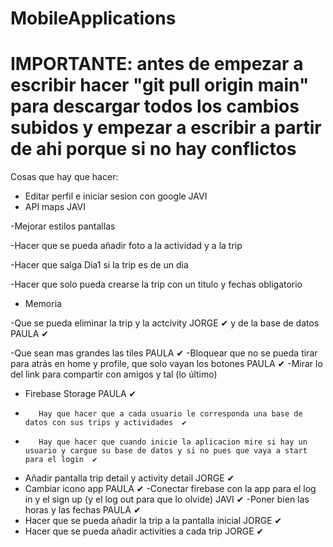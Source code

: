 # MobileApplications
# IMPORTANTE: antes de empezar a escribir hacer "git pull origin main" para descargar todos los cambios subidos y empezar a escribir a partir de ahi porque si no hay conflictos

Cosas que hay que hacer:

  - Editar perfil e iniciar sesion con google JAVI
  - API maps JAVI

  -Mejorar estilos pantallas
  
  -Hacer que se pueda añadir foto a la actividad y a la trip  
  
  -Hacer que salga Dia1 si la trip es de un dia
  
  -Hacer que solo pueda crearse la trip con un titulo y fechas obligatorio 

   - Memoria

  -Que se pueda eliminar la trip y la actcivity JORGE  ✔
        y de la base de datos   PAULA ✔

   -Que sean mas grandes las tiles PAULA  ✔
  -Bloquear que no se pueda tirar para atrás en home y profile, que solo vayan los botones PAULA ✔
  -Mirar lo del link para compartir con amigos y tal (lo último)
  - Firebase Storage PAULA  ✔
  -        Hay que hacer que a cada usuario le corresponda una base de datos con sus trips y actividades  ✔
  -        Hay que hacer que cuando inicie la aplicacion mire si hay un usuario y cargue su base de datos y si no pues que vaya a start para el login  ✔
  - Añadir pantalla trip detail y activity detail JORGE  ✔
  - Cambiar icono app PAULA ✔
   -Conectar firebase con la app para el log in y el sign up  (y el log out para que lo olvide) JAVI ✔
   -Poner bien las horas y las fechas PAULA ✔
   - Hacer que se pueda añadir la trip a la pantalla inicial JORGE ✔
   - Hacer que se pueda añadir activities a cada trip  JORGE ✔
